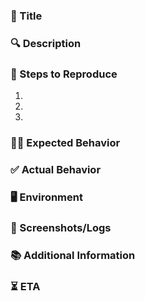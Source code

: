 ### 📝 Title
<!-- A clear and concise title of the issue. -->

### 🔍 Description
<!-- Please provide a detailed description of the issue -->

### 🔄 Steps to Reproduce
<!-- List the steps to reproduce the issue -->
1. 
2. 
3. 

### 👌🏼 Expected Behavior
<!-- Describe what you expected to happen -->

### ✅ Actual Behavior
<!-- Describe what actually happened -->

### 🖥️  Environment
<!-- OS(Operating System), Browser (Browser version), Software Versions (Other relevant versions) -->

### 📸 Screenshots/Logs
<!-- If possible, provide any relevant screenshots or logs to help understand the issue. -->

### 📚 Additional Information
<!-- Add any additional information or screenshots about the issue here -->

### ⏳ ETA
<!-- Please provide an estimated time of arrival for when the issue might be resolved. -->
